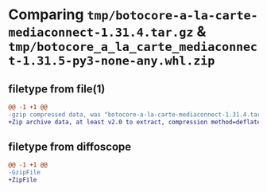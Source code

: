 # Comparing `tmp/botocore-a-la-carte-mediaconnect-1.31.4.tar.gz` & `tmp/botocore_a_la_carte_mediaconnect-1.31.5-py3-none-any.whl.zip`

## filetype from file(1)

```diff
@@ -1 +1 @@
-gzip compressed data, was "botocore-a-la-carte-mediaconnect-1.31.4.tar", last modified: Tue Jul 18 01:55:26 2023, max compression
+Zip archive data, at least v2.0 to extract, compression method=deflate
```

## filetype from diffoscope

```diff
@@ -1 +1 @@
-GzipFile
+ZipFile
```

